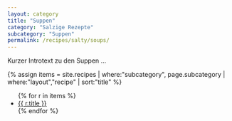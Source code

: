 ```yaml
---
layout: category
title: "Suppen"
category: "Salzige Rezepte"
subcategory: "Suppen"
permalink: /recipes/salty/soups/
---
```


<p>Kurzer Introtext zu den Suppen …</p>

{% assign items = site.recipes
  | where:"subcategory", page.subcategory
  | where:"layout","recipe"
  | sort:"title" %}

<ul>
{% for r in items %}
  <li><a href="{{ r.url | relative_url }}">{{ r.title }}</a></li>
{% endfor %}
</ul>

